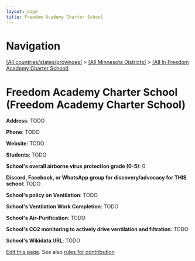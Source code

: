 ```yaml
---
layout: page
title: Freedom Academy Charter School
---
```

# Navigation

[[All countries/states/provinces]](../../..) > [[All Minnesota Districts]](../..) > [[All In Freedom Academy Charter School]](..)

# Freedom Academy Charter School (Freedom Academy Charter School)

**Address**: TODO

**Phone**: TODO

**Website**: TODO

**Students**: TODO

**School's overall airborne virus protection grade (0-5)**: 0

**Discord, Facebook, or WhatsApp group for discovery/advocacy for THIS school**: TODO

**School's policy on Ventilation**: TODO

**School's Ventilation Work Completion**: TODO

**School's Air-Purification**: TODO

**School's CO2 monitoring to actively drive ventilation and filtration**: TODO

**School's Wikidata URL**: TODO


[Edit this page](https://github.com/ventilate-schools/MN/edit/main/./Freedom_Academy_Charter_School/Freedom_Academy_Charter_School.md). See also [rules for contribution](../../../contribution-rules/)